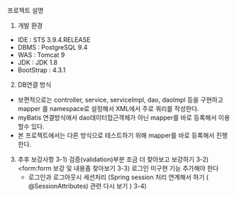 
프로젝트 설명

1. 개발 환경
  - IDE : STS 3.9.4.RELEASE
  - DBMS : PostgreSQL 9.4
  - WAS : Tomcat 9
  - JDK : JDK 1.8
  - BootStrap : 4.3.1
  
 2. DB연결 방식
   - 보편적으로는 controller, service, serviceImpl, dao, daoImpl 등을 구현하고 mapper 를 namespace로 설정해서 XML에서 주로 쿼리를 작성한다.
   - myBatis 연결방식에서 dao데이터접근객체가 아닌 mapper를 바로 등록해서 이용할수 있다.
   - 본 프로젝트에서는 다른 방식으로 테스트하기 위해 mapper를 바로 등록해서 진행한다.

 3. 추후 보강사항 
   3-1) 검증(validation)부분 조금 더 찾아보고 보강하기
   3-2) <form:form 보강 및 내용좀 찾아보기 
   3-3) 로그인 미구현 기능 추가해야 한다
       - 로그인과 로그아웃시 세션처리 (Spring session 처리 연계해서 하기 ( @SessionAttributes) 관련 다시 보기  )
   3-4) 
 